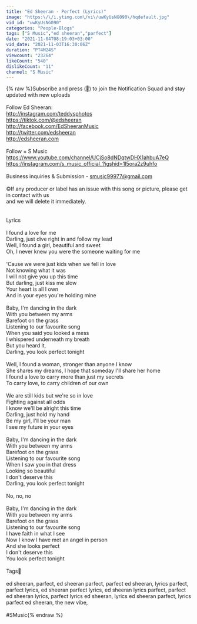 ```yaml
---
title: "Ed Sheeran - Perfect (Lyrics)"
image: "https:\/\/i.ytimg.com\/vi\/uwKyUsNG090\/hqdefault.jpg"
vid_id: "uwKyUsNG090"
categories: "People-Blogs"
tags: ["S Music","ed sheeran","parfect"]
date: "2021-11-04T08:19:03+03:00"
vid_date: "2021-11-03T16:30:06Z"
duration: "PT4M24S"
viewcount: "23264"
likeCount: "540"
dislikeCount: "11"
channel: "S Music"
---
```

{% raw %}Subscribe and press (🔔) to join the Notification Squad and stay updated with new uploads<br /><br />Follow Ed Sheeran:<br /><a rel="nofollow" target="blank" href="http://instagram.com/teddysphotos">http://instagram.com/teddysphotos</a><br /><a rel="nofollow" target="blank" href="https://tiktok.com/@edsheeran">https://tiktok.com/@edsheeran</a><br /><a rel="nofollow" target="blank" href="http://facebook.com/EdSheeranMusic">http://facebook.com/EdSheeranMusic</a><br /><a rel="nofollow" target="blank" href="http://twitter.com/edsheeran">http://twitter.com/edsheeran</a><br /><a rel="nofollow" target="blank" href="http://edsheeran.com">http://edsheeran.com</a><br /><br />Follow = S Music<br /><a rel="nofollow" target="blank" href="https://www.youtube.com/channel/UCjSo8dNDqtwDHX1ahbuA7eQ">https://www.youtube.com/channel/UCjSo8dNDqtwDHX1ahbuA7eQ</a> <br /><a rel="nofollow" target="blank" href="https://instagram.com/s_music_official_?igshid=1l5ora2z9uhfo">https://instagram.com/s_music_official_?igshid=1l5ora2z9uhfo</a><br /> <br />Business inquiries &amp; Submission - smusic99977@gmail.com<br /><br />©️If any producer or label has an issue with this song or picture, please get in contact with us<br />and we will delete it immediately.<br /><br /><br />Lyrics<br /><br />I found a love for me<br />Darling, just dive right in and follow my lead<br />Well, I found a girl, beautiful and sweet<br />Oh, I never knew you were the someone waiting for me<br /><br />'Cause we were just kids when we fell in love<br />Not knowing what it was<br />I will not give you up this time<br />But darling, just kiss me slow<br />Your heart is all I own<br />And in your eyes you're holding mine<br /><br />Baby, I'm dancing in the dark<br />With you between my arms<br />Barefoot on the grass<br />Listening to our favourite song<br />When you said you looked a mess<br />I whispered underneath my breath<br />But you heard it,<br />Darling, you look perfect tonight<br /><br />Well, I found a woman, stronger than anyone I know<br />She shares my dreams, I hope that someday I'll share her home<br />I found a love to carry more than just my secrets<br />To carry love, to carry children of our own<br /><br />We are still kids but we're so in love<br />Fighting against all odds<br />I know we'll be alright this time<br />Darling, just hold my hand<br />Be my girl, I'll be your man<br />I see my future in your eyes<br /><br />Baby, I'm dancing in the dark<br />With you between my arms<br />Barefoot on the grass<br />Listening to our favourite song<br />When I saw you in that dress<br />Looking so beautiful<br />I don't deserve this<br />Darling, you look perfect tonight<br /><br />No, no, no<br /><br />Baby, I'm dancing in the dark<br />With you between my arms<br />Barefoot on the grass<br />Listening to our favourite song<br />I have faith in what I see<br />Now I know I have met an angel in person<br />And she looks perfect<br />I don't deserve this<br />You look perfect tonight<br /><br />Tags🔖<br /><br />ed sheeran, parfect, ed sheeran parfect, parfect ed sheeran, lyrics parfect, parfect lyrics, ed sheeran parfect lyrics, ed sheeran lyrics parfect, parfect ed sheeran lyrics, parfect lyrics ed sheeran, lyrics ed sheeran parfect, lyrics parfect ed sheeran,  the new vibe, <br /><br />#SMusic{% endraw %}
